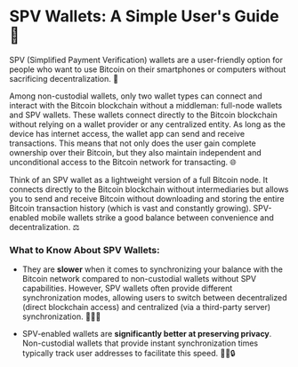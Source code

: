 # SPV Wallets: A Simple User's Guide 📱

SPV (Simplified Payment Verification) wallets are a user-friendly option for people who want to use Bitcoin on their smartphones or computers without sacrificing decentralization. 🚀

Among non-custodial wallets, only two wallet types can connect and interact with the Bitcoin blockchain without a middleman: full-node wallets and SPV wallets. These wallets connect directly to the Bitcoin blockchain without relying on a wallet provider or any centralized entity. As long as the device has internet access, the wallet app can send and receive transactions. This means that not only does the user gain complete ownership over their Bitcoin, but they also maintain independent and unconditional access to the Bitcoin network for transacting. 🌐

Think of an SPV wallet as a lightweight version of a full Bitcoin node. It connects directly to the Bitcoin blockchain without intermediaries but allows you to send and receive Bitcoin without downloading and storing the entire Bitcoin transaction history (which is vast and constantly growing). SPV-enabled mobile wallets strike a good balance between convenience and decentralization. ⚖️

### What to Know About SPV Wallets:

- They are **slower** when it comes to synchronizing your balance with the Bitcoin network compared to non-custodial wallets without SPV capabilities. However, SPV wallets often provide different synchronization modes, allowing users to switch between decentralized (direct blockchain access) and centralized (via a third-party server) synchronization. 🐢🏃‍♂️

- SPV-enabled wallets are **significantly better at preserving privacy**. Non-custodial wallets that provide instant synchronization times typically track user addresses to facilitate this speed. 🕵️‍♀️🔒